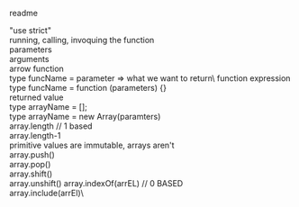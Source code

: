 readme

"use strict"\
running, calling, invoquing the function\
parameters\
arguments\
arrow function\
type funcName = parameter => what we want to return\ 
function expression\
type funcName = function (parameters) {}\
returned value\
type arrayName = [];\
type arrayName = new Array(paramters)\
array.length // 1 based\
array.length-1\
primitive values are immutable, arrays aren't\
array.push()\
array.pop()\
array.shift()\
array.unshift()
array.indexOf(arrEL) // 0 BASED\
array.include(arrEl)\
